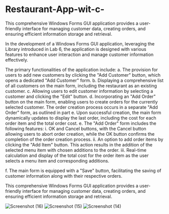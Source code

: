 # Restaurant-App-wit-c-
This comprehensive Windows Forms GUI application provides a user-friendly interface for managing customer data, creating orders, and ensuring efficient information storage and retrieval.


In the development of a Windows Forms GUI application, leveraging the Library introduced in Lab 6, the application is designed with various features to enhance user interaction and manage customer information effectively.

The primary functionalities of the application include:
a. The provision for users to add new customers by clicking the "Add Customer" button, which opens a dedicated "Add Customer" form.
b. Displaying a comprehensive list of all customers on the main form, including the restaurant as an existing customer.
c. Allowing users to edit customer information by selecting a customer and clicking the "Edit" button.
d. Incorporating an "Add Order" button on the main form, enabling users to create orders for the currently selected customer. The order creation process occurs in a separate "Add Order" form, as outlined in part e. Upon successful creation, the main form dynamically updates to display the last order, including the cost for each order item and the total order cost.
e. The "Add Order" form includes the following features:
   i. OK and Cancel buttons, with the Cancel button allowing users to abort order creation, while the OK button confirms the completion of the order creation process.
   ii. An option to add order items by clicking the "Add Item" button. This action results in the addition of the selected menu item with chosen additions to the order.
   iii. Real-time calculation and display of the total cost for the order item as the user selects a menu item and corresponding additions.

f. The main form is equipped with a "Save" button, facilitating the saving of customer information along with their respective orders.

This comprehensive Windows Forms GUI application provides a user-friendly interface for managing customer data, creating orders, and ensuring efficient information storage and retrieval.



![Screenshot (16)](https://github.com/Maxafangsco/Restaurant-App-wit-c-/assets/39309700/57b1c45f-a421-46db-8d58-68133b1af887)
![Screenshot (15)](https://github.com/Maxafangsco/Restaurant-App-wit-c-/assets/39309700/aba0ae9a-575a-4ea9-87d2-556b38705d16)
![Screenshot (14)](https://github.com/Maxafangsco/Restaurant-App-wit-c-/assets/39309700/98150ab1-9c1f-450c-a0a1-94e0c9e79367)